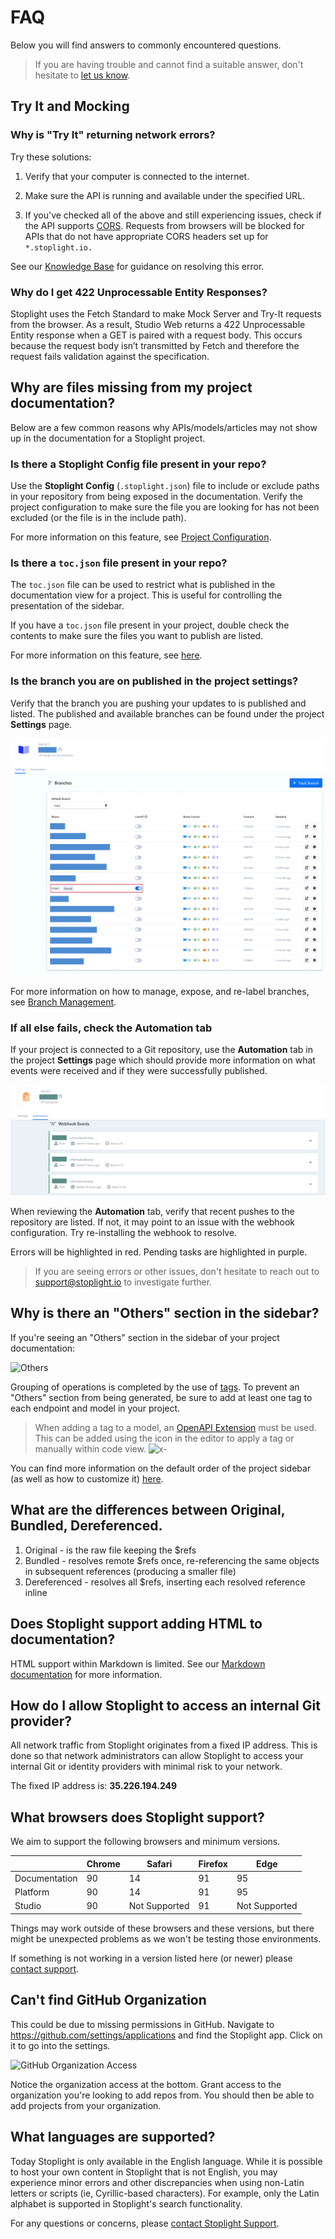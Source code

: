 # FAQ

Below you will find answers to commonly encountered questions.

> If you are having trouble and cannot find a suitable answer, don't hesitate to [let us know](mailto:support@stoplight.io).

## Try It and Mocking

### Why is "Try It" returning network errors?

Try these solutions:

1. Verify that your computer is connected to the internet.

2. Make sure the API is running and available under the specified URL.

3. If you've checked all of the above and still experiencing issues, check if the API supports [CORS](https://developer.mozilla.org/en-US/docs/Web/HTTP/CORS). Requests from browsers will be blocked for APIs that do not have appropriate CORS headers set up for `*.stoplight.io.` 

<!-- markdown-link-check-disable -->
See our [Knowledge Base](https://support.stoplight.io/hc/en-us/articles/360046967991-Error-while-making-the-request-Network-Error-the-API-did-not-return-a-response) for guidance on resolving this error.
<!-- markdown-link-check-enable -->

### Why do I get 422 Unprocessable Entity Responses?

Stoplight uses the Fetch Standard to make Mock Server and Try-It requests from the browser. As a result, Studio Web returns a 422 Unprocessable Entity response when a GET is paired with a request body. This occurs because the request body isn’t transmitted by Fetch and therefore the request fails validation against the specification.

## Why are files missing from my project documentation?

Below are a few common reasons why APIs/models/articles may not show up in the
documentation for a Stoplight project.

### Is there a Stoplight Config file present in your repo?

Use the **Stoplight Config** (`.stoplight.json`) file to include or
exclude paths in your repository from being exposed in the documentation. Verify the project configuration to make sure the file you are looking for has
not been excluded (or the file is in the include path).

For more information on this feature, see [Project Configuration](./2.-workspaces/c.config.md).

### Is there a `toc.json` file present in your repo?

The `toc.json` file can be used to restrict what is published in the
documentation view for a project. This is useful for controlling the
presentation of the sidebar.

If you have a `toc.json` file present in your project, double check the contents
to make sure the files you want to publish are listed. 

For more information on this feature, see
[here](4.-documentation/Sidebar/d.table-of-contents.md).

### Is the branch you are on published in the project settings?

Verify that the branch you are pushing your updates to is published and
listed. The published and available branches can be found under the project
**Settings** page.

![Branch Overview](assets/images/branches-overview.png)

For more information on how to manage, expose, and re-label branches, see [Branch Management](2.-workspaces/h.branch-management.md).

### If all else fails, check the Automation tab

If your project is connected to a Git repository, use the **Automation** tab
in the project **Settings** page which should provide more information on what
events were received and if they were successfully published.

![Automation Tab](assets/images/automation-tab.png)

When reviewing the **Automation** tab, verify that recent pushes to the
repository are listed. If not, it may point to an issue with the webhook
configuration. Try re-installing the webhook to resolve.

Errors will be highlighted in red. Pending tasks are highlighted in purple. 

> If you are seeing errors or other issues, don't hesitate to reach out to
>[support@stoplight.io](mailto:support@stoplight.io) to investigate further.

## Why is there an "Others" section in the sidebar?

If you're seeing an "Others" section in the sidebar of your project documentation:

![Others](assets/images/others_missing_tag.png)

Grouping of operations is completed by the use of [tags](https://swagger.io/docs/specification/grouping-operations-with-tags/). To prevent an "Others" section from being generated, be sure to add at least one tag to each endpoint and model in your project.

<!-- theme: warning -->

> When adding a tag to a model, an [OpenAPI Extension](https://swagger.io/docs/specification/openapi-extensions/) must be used. This can be added using the <i class="fal fa-tags"></i> icon in the editor to apply a tag or manually within code view.
![x-](assets/images/openapi_extension.png)

You can find more information on the default order of the project sidebar (as well as how to customize it) [here](https://meta.stoplight.io/docs/platform/4.-documentation/d.table-of-contents.md).

## What are the differences between Original, Bundled, Dereferenced.
1. Original - is the raw file keeping the $refs
2. Bundled - resolves remote $refs once, re-referencing the same objects in subsequent references (producing a smaller file)
3. Dereferenced - resolves all $refs, inserting each resolved reference inline

## Does Stoplight support adding HTML to documentation?

HTML support within Markdown is limited. See our [Markdown documentation](https://meta.stoplight.io/docs/studio/docs/Documentation/03-markdown-basics.md) for more information.

## How do I allow Stoplight to access an internal Git provider?

All network traffic from Stoplight originates from a fixed IP address. This is done so that network administrators can allow Stoplight to access your internal Git or identity providers with minimal risk to your network.

The fixed IP address is: **35.226.194.249**

## What browsers does Stoplight support?

We aim to support the following browsers and minimum versions. 

|               | Chrome | Safari        | Firefox | Edge          |
| ------------- | ------ | ------------- | ------- | ------------- |
| Documentation | 90     | 14            | 91      | 95            |
| Platform      | 90     | 14            | 91      | 95 |
| Studio        | 90     | Not Supported | 91      | Not Supported |

Things may work outside of these browsers and these versions, but there might be unexpected problems as we won't be testing those environments.

If something is not working in a version listed here (or newer) please [contact support](mailto:support@stoplight.io).

## Can't find GitHub Organization 

This could be due to missing permissions in GitHub. Navigate to https://github.com/settings/applications and find the Stoplight app. Click on it to go into the settings.

![GitHub Organization Access](assets/images/organization-access.png)

Notice the organization access at the bottom. Grant access to the organization you're looking to add repos from. You should then be able to add projects from your organization.

## What languages are supported?

Today Stoplight is only available in the English language. While it is possible
to host your own content in Stoplight that is not English, you may experience
minor errors and other discrepancies when using non-Latin letters or scripts
(ie, Cyrillic-based characters). For example, only the Latin alphabet is
supported in Stoplight's search functionality.

For any questions or concerns, please [contact Stoplight
Support](mailto:support@stoplight.io).
